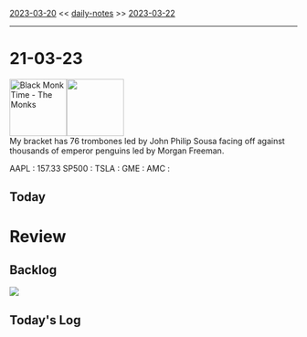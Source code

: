 [2023-03-20](daily_notes/2023-03-20) << [daily-notes](notes/daily-notes.md) >> [2023-03-22](daily_notes/2023-03-22)

---
# 21-03-23
<a href='spotify:album:0YEmNXaNDq03tfgFmG4MOj'><img src='https://i.scdn.co/image/948ec436cfb20e6c2312d36b8ce3cb283306df4f' alt='Black Monk Time - The Monks' height=100></a><img src='https://imgs.xkcd.com/comics/march_madness.png' height=100>
<br>My bracket has 76 trombones led by John Philip Sousa facing off against thousands of emperor penguins led by Morgan Freeman.

AAPL : 157.33 
SP500 : 
TSLA :
GME :
AMC :

## Today



# Review


## Backlog


![](https://i.imgur.com/N8S8mAZ.png)
## Today's Log
